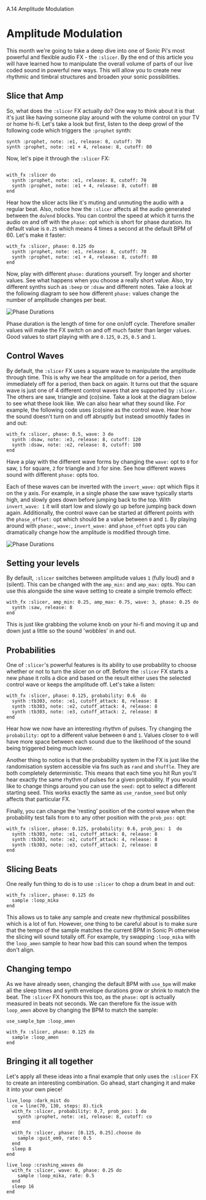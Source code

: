 A.14 Amplitude Modulation

# Amplitude Modulation

This month we're going to take a deep dive into one of Sonic Pi's most
powerful and flexible audio FX - the `:slicer`. By the end of this
article you will have learned how to manipulate the overall volume of
parts of our live coded sound in powerful new ways. This will allow you
to create new rhythmic and timbral structures and broaden your sonic
possibilities.

## Slice that Amp

So, what does the `:slicer` FX actually do?  One way to think about it
is that it's just like having someone play around with the volume
control on your TV or home hi-fi. Let's take a look but first, listen to
the deep growl of the following code which triggers the `:prophet`
synth:

```
synth :prophet, note: :e1, release: 8, cutoff: 70
synth :prophet, note: :e1 + 4, release: 8, cutoff: 80
```

Now, let's pipe it through the `:slicer` FX:

```

with_fx :slicer do
  synth :prophet, note: :e1, release: 8, cutoff: 70
  synth :prophet, note: :e1 + 4, release: 8, cutoff: 80
end
```

Hear how the slicer acts like it's muting and unmuting the audio with a
regular beat. Also, notice how the `:slicer` affects all the audio
generated between the `do`/`end` blocks. You can control the speed at which
it turns the audio on and off with the `phase:` opt which is short for
phase duration. Its default value is `0.25` which means 4 times a second
at the default BPM of 60. Let's make it faster:

```
with_fx :slicer, phase: 0.125 do
  synth :prophet, note: :e1, release: 8, cutoff: 70
  synth :prophet, note: :e1 + 4, release: 8, cutoff: 80
end
```

Now, play with different `phase:` durations yourself. Try longer and
shorter values. See what happens when you choose a really short
value. Also, try different synths such as `:beep` or `:dsaw` and
different notes. Take a look at the following diagram to see how
different `phase:` values change the number of amplitude changes per
beat.

![Phase Durations](../images/tutorial/articles/A.14-amplitude-modulation/slicer_phase_durations.png)

Phase duration is the length of time for one on/off cycle. Therefore
smaller values will make the FX switch on and off much faster than
larger values. Good values to start playing with are `0.125`, `0.25`,
`0.5` and `1`.


## Control Waves

By default, the `:slicer` FX uses a square wave to manipulate the
amplitude through time. This is why we hear the amplitude on for a
period, then immediately off for a period, then back on again. It turns
out that the square wave is just one of 4 different control waves that
are supported by `:slicer`. The others are saw, triangle and
(co)sine. Take a look at the diagram below to see what these look
like. We can also hear what they sound like. For example, the following
code uses (co)sine as the control wave. Hear how the sound doesn't turn
on and off abruptly but instead smoothly fades in and out:

```
with_fx :slicer, phase: 0.5, wave: 3 do
  synth :dsaw, note: :e3, release: 8, cutoff: 120
  synth :dsaw, note: :e2, release: 8, cutoff: 100
end
```

Have a play with the different wave forms by changing the `wave:` opt to
`0` for saw, `1` for square, `2` for triangle and `3` for sine. See how
different waves sound with different `phase:` opts too.

Each of these waves can be inverted with the `invert_wave:` opt which
flips it on the y axis. For example, in a single phase the saw wave
typically starts high, and slowly goes down before jumping back to the
top. With `invert_wave: 1` it will start low and slowly go up before
jumping back down again. Additionally, the control wave can be started
at different points with the `phase_offset:` opt which should be a value
between `0` and `1`. By playing around with `phase:`, `wave:`,
`invert_wave:` and `phase_offset` opts you can dramatically change how
the amplitude is modified through time.

![Phase Durations](../images/tutorial/articles/A.14-amplitude-modulation/slicer_control_waves.png)


## Setting your levels

By default, `:slicer` switches between amplitude values `1` (fully loud)
and `0` (silent). This can be changed with the `amp_min:` and `amp_max:`
opts. You can use this alongside the sine wave setting to create a
simple tremolo effect:

```
with_fx :slicer, amp_min: 0.25, amp_max: 0.75, wave: 3, phase: 0.25 do
  synth :saw, release: 8
end
```

This is just like grabbing the volume knob on your hi-fi and moving it
up and down just a little so the sound 'wobbles' in and out.


## Probabilities

One of `:slicer`'s powerful features is its ability to use probability
to choose whether or not to turn the slicer on or off. Before the
`:slicer` FX starts a new phase it rolls a dice and based on the result
either uses the selected control wave or keeps the amplitude off. Let's
take a listen:

```
with_fx :slicer, phase: 0.125, probability: 0.6  do
  synth :tb303, note: :e1, cutoff_attack: 8, release: 8
  synth :tb303, note: :e2, cutoff_attack: 4, release: 8
  synth :tb303, note: :e3, cutoff_attack: 2, release: 8
end
```

Hear how we now have an interesting rhythm of pulses. Try changing the
`probability:` opt to a different value between `0` and `1`. Values
closer to `0` will have more space between each sound due to the
likelihood of the sound being triggered being much lower.

Another thing to notice is that the probability system in the FX is just
like the randomisation system accessible via fns such as `rand` and
`shuffle`. They are both completely deterministic. This means that each
time you hit Run you'll hear exactly the same rhythm of pulses for a
given probability. If you would like to change things around you can use
the `seed:` opt to select a different starting seed. This works exactly
the same as `use_random_seed` but only affects that particular FX.

Finally, you can change the 'resting' position of the control wave when
the probability test fails from `0` to any other position with the
`prob_pos:` opt:

```
with_fx :slicer, phase: 0.125, probability: 0.6, prob_pos: 1  do
  synth :tb303, note: :e1, cutoff_attack: 8, release: 8
  synth :tb303, note: :e2, cutoff_attack: 4, release: 8
  synth :tb303, note: :e3, cutoff_attack: 2, release: 8
end
```

## Slicing Beats

One really fun thing to do is to use `:slicer` to chop a drum beat in
and out:

```
with_fx :slicer, phase: 0.125 do
  sample :loop_mika
end
```

This allows us to take any sample and create new rhythmical possibilites
which is a lot of fun. However, one thing to be careful about is to make
sure that the tempo of the sample matches the current BPM in Sonic Pi
otherwise the slicing will sound totally off. For example, try swapping
`:loop_mika` with the `loop_amen` sample to hear how bad this can sound
when the tempos don't align.

## Changing tempo

As we have already seen, changing the default BPM with `use_bpm` will
make all the sleep times and synth envelope durations grow or shrink to
match the beat. The `:slicer` FX honours this too, as the `phase:` opt
is actually measured in beats not seconds. We can therefore fix the
issue with `loop_amen` above by changing the BPM to match the sample:

```
use_sample_bpm :loop_amen

with_fx :slicer, phase: 0.125 do
  sample :loop_amen
end
```

## Bringing it all together

Let's apply all these ideas into a final example that only uses the
`:slicer` FX to create an interesting combination. Go ahead, start
changing it and make it into your own piece!

```
live_loop :dark_mist do
  co = line(70, 130, steps: 8).tick
  with_fx :slicer, probability: 0.7, prob_pos: 1 do
    synth :prophet, note: :e1, release: 8, cutoff: co
  end
  
  with_fx :slicer, phase: [0.125, 0.25].choose do
    sample :guit_em9, rate: 0.5
  end
  sleep 8
end

live_loop :crashing_waves do
  with_fx :slicer, wave: 0, phase: 0.25 do
    sample :loop_mika, rate: 0.5
  end
  sleep 16
end
```




